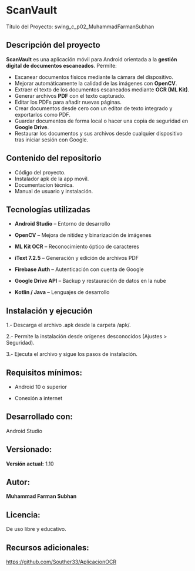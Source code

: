 # ScanVault

Título del Proyecto: swing_c_p02_MuhammadFarmanSubhan

## Descripción del proyecto

**ScanVault** es una aplicación móvil para Android orientada a la **gestión digital de documentos escaneados**. Permite:

- Escanear documentos físicos mediante la cámara del dispositivo.
- Mejorar automáticamente la calidad de las imágenes con **OpenCV**.
- Extraer el texto de los documentos escaneados mediante **OCR (ML Kit)**.
- Generar archivos **PDF** con el texto capturado.
- Editar los PDFs para añadir nuevas páginas.
- Crear documentos desde cero con un editor de texto integrado y exportarlos como PDF.
- Guardar documentos de forma local o hacer una copia de seguridad en **Google Drive**.
- Restaurar los documentos y sus archivos desde cualquier dispositivo tras iniciar sesión con Google.

## Contenido del repositorio

- Código del proyecto.
- Instalador apk de la app movil.
- Documentacion técnica.
- Manual de usuario y instalación.

## Tecnologías utilizadas

- **Android Studio** – Entorno de desarrollo

- **OpenCV** – Mejora de nitidez y binarización de imágenes

- **ML Kit OCR** – Reconocimiento óptico de caracteres

- **iText 7.2.5** – Generación y edición de archivos PDF

- **Firebase Auth** – Autenticación con cuenta de Google

- **Google Drive API** – Backup y restauración de datos en la nube

- **Kotlin / Java** – Lenguajes de desarrollo

## Instalación y ejecución

1.- Descarga el archivo .apk desde la carpeta /apk/.

2.- Permite la instalación desde orígenes desconocidos (Ajustes > Seguridad).

3.- Ejecuta el archivo y sigue los pasos de instalación.

## Requisitos mínimos:

- Android 10 o superior

- Conexión a internet

## Desarrollado con:

Android Studio

## Versionado:

**Versión actual:** 1.10

## Autor:

**Muhammad Farman Subhan**

## Licencia:

De uso libre y educativo.

## Recursos adicionales:

https://github.com/Souther33/AplicacionOCR
